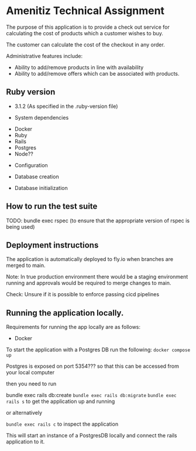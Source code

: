 # Amenitiz Technical Assignment

The purpose of this application is to provide a check out service for calculating the cost of products which a customer wishes to buy.

The customer can calculate the cost of the checkout in any order.

Administrative features include:
- Ability to add/remove products in line with availability
- Ability to add/remove offers which can be associated with products.

## Ruby version
- 3.1.2 (As specified in the .ruby-version file)

* System dependencies
- Docker
- Ruby
- Rails
- Postgres
- Node??

* Configuration

* Database creation

* Database initialization

## How to run the test suite
TODO:
bundle exec rspec (to ensure that the appropriate version of rspec is being used)

## Deployment instructions
The application is automatically deployed to fly.io when branches are merged to main.

Note: In true production environment there would be a staging environment running and approvals would be required to merge changes to main.

Check: Unsure if it is possible to enforce passing cicd pipelines

## Running the application locally.
Requirements for running the app locally are as follows:
- Docker

To start the application with a Postgres DB run the following:
`docker compose up`

Postgres is exposed on port 5354??? so that this can be accessed from your local computer

then you need to run 

bundle exec rails db:create
`bundle exec rails db:migrate`
`bundle exec rails s` to get the application up and running

or alternatively

`bundle exec rails c` to inspect the application

This will start an instance of a PostgresDB locally and connect the rails application to it.
